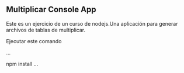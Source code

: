 

## Multiplicar Console App

Este es un ejercicio de un curso de nodejs.Una aplicación para
generar archivos de tablas de multiplicar.

Ejecutar este comando

...

npm install
...